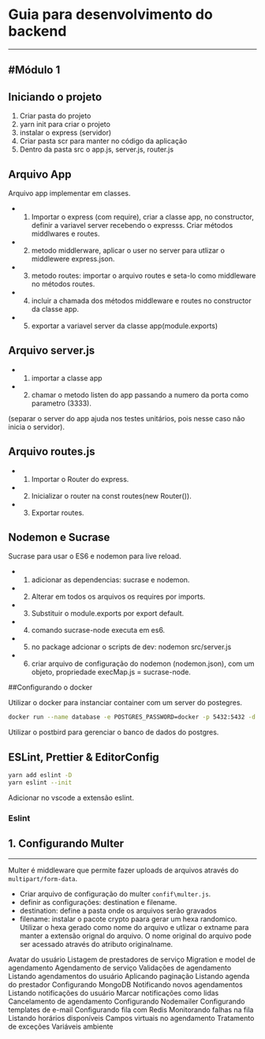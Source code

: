 # Guia para desenvolvimento do backend

---

## #Módulo 1

## Iniciando o projeto

1. Criar pasta do projeto
2. yarn init para criar o projeto
3. instalar o express (servidor)
4. Criar pasta scr para manter no código da aplicação
5. Dentro da pasta src o app.js, server.js, router.js

## Arquivo App

Arquivo app implementar em classes.

- 1. Importar o express (com require), criar a classe app, no constructor, definir a variavel server recebendo o expresss. Criar métodos middlwares e routes.
- 2.  metodo middlerware, aplicar o user no server para utlizar o middlewere express.json.
- 3.  metodo routes: importar o arquivo routes e seta-lo como middleware no métodos routes.
- 4.  incluir a chamada dos métodos middleware e routes no constructor da classe app.
- 5.  exportar a variavel server da classe app(module.exports)

## Arquivo server.js

- 1.  importar a classe app
- 2.  chamar o metodo listen do app passando a numero da porta como parametro (3333).

(separar o server do app ajuda nos testes unitários, pois nesse caso não inicia o servidor).

## Arquivo routes.js

- 1.  Importar o Router do express.
- 2. Inicializar o router na const routes(new Router()).
- 3. Exportar routes.

## Nodemon e Sucrase

Sucrase para usar o ES6 e nodemon para live reload.

- 1. adicionar as dependencias: sucrase e nodemon.
- 2. Alterar em todos os arquivos os requires por imports.
- 3. Substituir o module.exports por export default.
- 4. comando sucrase-node executa em es6.
- 5. no package adcionar o scripts de dev: nodemon src/server.js
- 6. criar arquivo de configuração do nodemon (nodemon.json), com um objeto, propriedade execMap.js = sucrase-node.

##Configurando o docker

Utilizar o docker para instanciar container com um server do postegres.

```sh
docker run --name database -e POSTGRES_PASSWORD=docker -p 5432:5432 -d postgres
```

Utilizar o postbird para gerenciar o banco de dados do postgres.

## ESLint, Prettier & EditorConfig

```sh
yarn add eslint -D
yarn eslint --init
```

Adicionar no vscode a extensão eslint.

### Eslint

## 1. Configurando Multer

---

Multer é middleware que permite fazer uploads de arquivos através do `multipart/form-data`.

- Criar arquivo de configuração do multer `confif\multer.js`.
- definir as configurações: destination e filename.
- destination: define a pasta onde os arquivos serão gravados
- filename: instalar o pacote crypto paara gerar um hexa randomico. Utilizar o hexa gerado como nome do arquivo e utlizar o extname para manter a extensão orignal do arquivo. O nome original do arquivo pode ser acessado através do atributo originalname.

Avatar do usuário
Listagem de prestadores de serviço
Migration e model de agendamento
Agendamento de serviço
Validações de agendamento
Listando agendamentos do usuário
Aplicando paginação
Listando agenda do prestador
Configurando MongoDB
Notificando novos agendamentos
Listando notificações do usuário
Marcar notificações como lidas
Cancelamento de agendamento
Configurando Nodemailer
Configurando templates de e-mail
Configurando fila com Redis
Monitorando falhas na fila
Listando horários disponíveis
Campos virtuais no agendamento
Tratamento de exceções
Variáveis ambiente
